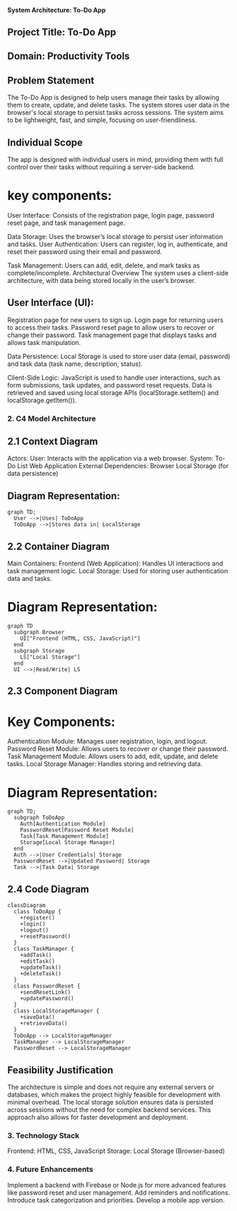 #### System Architecture: To-Do App
## Project Title: To-Do App
## Domain: Productivity Tools

## Problem Statement
The To-Do App is designed to help users manage their tasks by allowing them to create, update, and delete tasks. The system stores user data in the browser's local storage to persist tasks across sessions. The system aims to be lightweight, fast, and simple, focusing on user-friendliness.

## Individual Scope
The app is designed with individual users in mind, providing them with full control over their tasks without requiring a server-side backend.

# key components:
User Interface: Consists of the registration page, login page, password reset page, and task management page.

Data Storage: Uses the browser’s local storage to persist user information and tasks.
User Authentication: Users can register, log in, authenticate, and reset their password using their email and password.

Task Management: Users can add, edit, delete, and mark tasks as complete/incomplete.
Architectural Overview
The system uses a client-side architecture, with data being stored locally in the user’s browser.

## User Interface (UI):
Registration page for new users to sign up.
Login page for returning users to access their tasks.
Password reset page to allow users to recover or change their password.
Task management page that displays tasks and allows task manipulation.

Data Persistence:
Local Storage is used to store user data (email, password) and task data (task name, description, status).

Client-Side Logic:
JavaScript is used to handle user interactions, such as form submissions, task updates, and password reset requests.
Data is retrieved and saved using local storage APIs (localStorage.setItem() and localStorage.getItem()).

### 2. C4 Model Architecture
## 2.1 Context Diagram
   
Actors:
User: Interacts with the application via a web browser.
System:
To-Do List Web Application
External Dependencies:
Browser Local Storage (for data persistence)

## Diagram Representation:
``` mermaid
graph TD;
  User -->|Uses| ToDoApp
  ToDoApp -->|Stores data in| LocalStorage
```
## 2.2 Container Diagram
Main Containers:
Frontend (Web Application): Handles UI interactions and task management logic.
Local Storage: Used for storing user authentication data and tasks.

# Diagram Representation:
``` mermaid
graph TD
  subgraph Browser
    UI["Frontend (HTML, CSS, JavaScript)"]
  end
  subgraph Storage
    LS["Local Storage"]
  end
  UI -->|Read/Write| LS
  ```
## 2.3 Component Diagram
# Key Components:
Authentication Module: Manages user registration, login, and logout.
Password Reset Module: Allows users to recover or change their password.
Task Management Module: Allows users to add, edit, update, and delete tasks.
Local Storage Manager: Handles storing and retrieving data.

# Diagram Representation:
``` mermaid
graph TD;
  subgraph ToDoApp
    Auth[Authentication Module]
    PasswordReset[Password Reset Module]
    Task[Task Management Module]
    Storage[Local Storage Manager]
  end
  Auth -->|User Credentials| Storage
  PasswordReset -->|Updated Password| Storage
  Task -->|Task Data| Storage
  ```

## 2.4 Code Diagram
``` mermaid
classDiagram
  class ToDoApp {
    +register()
    +login()
    +logout()
    +resetPassword()
  }
  class TaskManager {
    +addTask()
    +editTask()
    +updateTask()
    +deleteTask()
  }
  class PasswordReset {
    +sendResetLink()
    +updatePassword()
  }
  class LocalStorageManager {
    +saveData()
    +retrieveData()
  }
  ToDoApp --> LocalStorageManager
  TaskManager --> LocalStorageManager
  PasswordReset --> LocalStorageManager
  ```

## Feasibility Justification
The architecture is simple and does not require any external servers or databases, which makes the project highly feasible for development with minimal overhead. The local storage solution ensures data is persisted across sessions without the need for complex backend services. This approach also allows for faster development and deployment.

### 3. Technology Stack
Frontend: HTML, CSS, JavaScript
Storage: Local Storage (Browser-based)

### 4. Future Enhancements
Implement a backend with Firebase or Node.js for more advanced features like password reset and user management.
Add reminders and notifications.
Introduce task categorization and priorities.
Develop a mobile app version.




